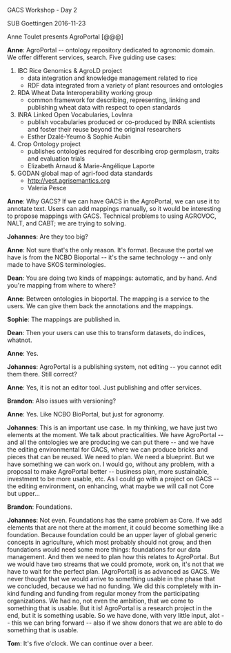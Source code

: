 GACS Workshop - Day 2

SUB Goettingen 
2016-11-23 

Anne Toulet presents AgroPortal [@@@]

__Anne__: AgroPortal -- ontology repository dedicated to agronomic domain. 
We offer different services, search. Five guiding use cases: 
1. IBC Rice Genomics & AgroLD project
   * data integration and knowledge management related to rice
   * RDF data integrated from a variety of plant resources and ontologies
2. RDA Wheat Data Interoperability working group
   * common framework for describing, representing, linking and publishing wheat
     data with respect to open standards
3. INRA Linked Open Vocabularies, LovInra
   * publish vocabularies produced or co-produced by INRA scientists and foster their
     reuse beyond the original researchers
   * Esther Dzalé-Yeumo & Sophie Aubin
4. Crop Ontology project
   * publishes ontologies required for describing crop germplasm, traits and
     evaluation trials
   * Elizabeth Arnaud & Marie-Angélique Laporte
5. GODAN global map of agri-food data standards
   * http://vest.agrisemantics.org
   * Valeria Pesce

__Anne__: Why GACS?  If we can have GACS in the AgroPortal, we can use it to
annotate text.  Users can add mappings manually, so it would be interesting to
propose mappings with GACS.  Technical problems to using AGROVOC, NALT, and
CABT; we are trying to solving.  

__Johannes__: Are they too big?

__Anne__: Not sure that's the only reason.  It's format.  Because the portal we
have is from the NCBO Bioportal -- it's the same technology -- and only made to
have SKOS terminologies.

__Dean__: You are doing two kinds of mappings: automatic, and by hand.  And you're 
mapping from where to where?  

__Anne__: Between ontologies in bioportal.  The mapping is a service to the users.
We can give them back the annotations and the mappings.  

__Sophie__: The mappings are published in.

__Dean__: Then your users can use this to transform datasets, do indices, whatnot.

__Anne__: Yes.

__Johannes__: AgroPortal is a publishing system, not editing -- you cannot edit them 
there.  Still correct?

__Anne__: Yes, it is not an editor tool.  Just publishing and offer services.  

__Brandon__: Also issues with versioning?

__Anne__: Yes.  Like NCBO BioPortal, but just for agronomy.  

__Johannes__: This is an important use case.  In my thinking, we have just two 
elements at the moment.  We talk about practicalities.  We have AgroPortal -- 
and all the ontologies we are producing we can put there -- and we have the 
editing environmental for GACS, where we can produce bricks and pieces that 
can be reused.  We need to plan.  We need a blueprint.  But we have something we 
can work on.  I would go, without any problem, with a proposal to make AgroPortal 
better -- business plan, more sustainable, investment to be more usable, etc.
As I could go with a project on GACS -- the editing environment, on enhancing, 
what maybe we will call not Core but upper...

__Brandon__: Foundations.

__Johannes__: Not even.  Foundations has the same problem as Core.  If we add 
elements that are not there at the moment, it could become something like a 
foundation.  Because foundation could be an upper layer of global generic 
concepts in agriculture, which most probably should not grow, and then 
foundations would need some more things: foundations for our data management. 
And then we need to plan how this relates to AgroPortal.  But we would have 
two streams that we could promote, work on, it's not that we have to wait 
for the perfect plan.  [AgroPortal] is as advanced as GACS.  We never thought 
that we would arrive to something usable in the phase that we concluded, 
because we had no funding.  We did this completely with in-kind funding and 
funding from regular money from the participating organizations.  We had no, 
not even the ambition, that we come to something that is usable.  But it is!
AgroPortal is a research project in the end, but it is something usable. 
So we have done, with very little input, alot -- this we can bring forward -- 
also if we show donors that we are able to do something that is usable. 

__Tom__: It's five o'clock.  We can continue over a beer.

